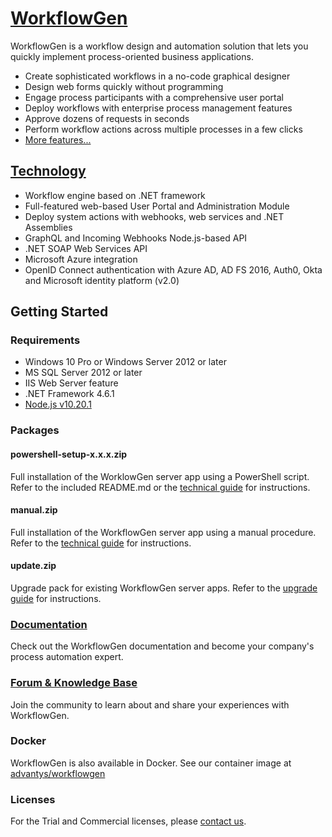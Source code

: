 

# [WorkflowGen](https://www.workflowgen.com/)

WorkflowGen is a workflow design and automation solution that lets you quickly implement process-oriented business applications.

- Create sophisticated workflows in a no-code graphical designer
- Design web forms quickly without programming
- Engage process participants with a comprehensive user portal
- Deploy workflows with enterprise process management features
- Approve dozens of requests in seconds
- Perform workflow actions across multiple processes in a few clicks
- [More features...](https://www.workflowgen.com/)

## [Technology](https://www.workflowgen.com/en/low-code-bpm-software-technology/)

- Workflow engine based on .NET framework
- Full-featured web-based User Portal and Administration Module
- Deploy system actions with webhooks, web services and .NET Assemblies
- GraphQL and Incoming Webhooks Node.js-based API
- .NET SOAP Web Services API
- Microsoft Azure integration
- OpenID Connect authentication with Azure AD, AD FS 2016, Auth0, Okta and Microsoft identity platform (v2.0)

## Getting Started

### Requirements

- Windows 10 Pro or Windows Server 2012 or later
- MS SQL Server 2012 or later
- IIS Web Server feature
- .NET Framework 4.6.1
- [Node.js v10.20.1](https://nodejs.org/en/blog/release/v10.20.1/)

### Packages

#### powershell-setup-x.x.x.zip

Full installation of the WorklowGen server app using a PowerShell script. Refer to the included README.md or the [technical guide](https://docs.advantys.com/workflowgen-technical-reference-guide/setup/powershell-installation) for instructions.

#### manual.zip

Full installation of the WorkflowGen server app using a manual procedure. Refer to the [technical guide](https://docs.advantys.com/workflowgen-technical-reference-guide/setup/manual-installation) for instructions.

#### update.zip

Upgrade pack for existing WorkflowGen server apps. Refer to the [upgrade guide](https://docs.advantys.com/workflowgen-upgrade-guide/) for instructions.

### [Documentation](https://docs.advantys.com/workflowgen/)

Check out the WorkflowGen documentation and become your company's process automation expert.

### [Forum & Knowledge Base](https://discuss.workflowgen.com/)

Join the community to learn about and share your experiences with WorkflowGen.

### Docker

WorkflowGen is also available in Docker. See our container image at [advantys/workflowgen](https://hub.docker.com/r/advantys/workflowgen)

### Licenses

For the Trial and Commercial licenses, please [contact us](https://www.workflowgen.com/en/contact/).
